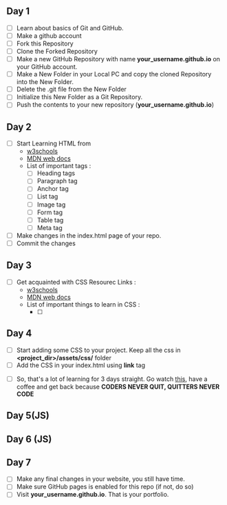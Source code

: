 ## Day 1
- [ ] Learn about basics of Git and GitHub.
- [ ] Make a github account
- [ ] Fork this Repository
- [ ] Clone the Forked Repository
- [ ] Make a new GitHub Repository with name **your_username.github.io** on your GitHub account.
- [ ] Make a New Folder in your Local PC and copy the cloned Repository into the New Folder.
- [ ] Delete the .git file from the New Folder
- [ ] Initialize this New Folder as a Git Repository.
- [ ] Push the contents to your new repository (**your_username.github.io**)

## Day 2
- [ ] Start Learning HTML from 
    - <a href="https://www.w3schools.com/html/default.asp">w3schools</a>
    - <a href="https://developer.mozilla.org/en-US/docs/Web/HTML">MDN web docs</a>
    - List of important tags :
        - [ ] Heading tags
        - [ ] Paragraph tag
        - [ ] Anchor tag
        - [ ] List tag
        - [ ] Image tag
        - [ ] Form tag
        - [ ] Table tag
        - [ ] Meta tag 
- [ ] Make changes in the index.html page of your repo.
- [ ] Commit the changes

## Day 3
- [ ] Get acquainted with CSS
    Resourec Links :
    - <a href="https://www.w3schools.com/css/default.asp">w3schools</a>
    - <a href="https://developer.mozilla.org/en-US/docs/Web/CSS">MDN web docs</a>
    - List of important things to learn in CSS :
        - [ ] <!-- @devansh -->

## Day 4
- [ ] Start adding some CSS to your project. Keep all the css in **<project_dir>/assets/css/** folder
- [ ] Add the CSS in your index.html using **link** tag
<!-- Add some specific tasks to be performed using html. For example, use of @media, zoom on hover etc. etc -->
- [ ] So, that's a lot of learning for 3 days straight. Go watch <a href="https://www.youtube.com/watch?v=D8c4JZW73cM">this</a>, have  a coffee and get back because **CODERS NEVER QUIT, QUITTERS NEVER CODE**

## Day 5(JS)

## Day 6 (JS)

## Day 7
- [ ] Make any final changes in your website, you still have time.
- [ ] Make sure GitHub pages is enabled for this repo (if not, do so)
- [ ] Visit **your_username.github.io**. That is your portfolio.

